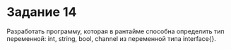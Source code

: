 # Задание 14

Разработать программу, которая в рантайме способна определить тип
переменной: int, string, bool, channel из переменной типа interface{}.
